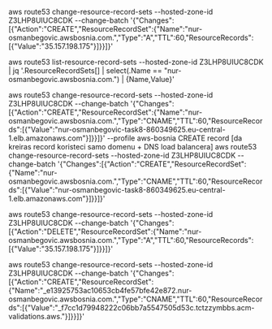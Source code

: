 aws route53 change-resource-record-sets --hosted-zone-id Z3LHP8UIUC8CDK --change-batch '{"Changes":[{"Action":"CREATE","ResourceRecordSet":{"Name":"nur-osmanbegovic.awsbosnia.com.","Type":"A","TTL":60,"ResourceRecords":[{"Value":"35.157.198.175"}]}}]}'











aws route53 list-resource-record-sets --hosted-zone-id Z3LHP8UIUC8CDK | jq '.ResourceRecordSets[] | select(.Name == "nur-osmanbegovic.awsbosnia.com.") | {Name,Value}'






aws route53 change-resource-record-sets --hosted-zone-id Z3LHP8UIUC8CDK --change-batch '{"Changes":[{"Action":"CREATE","ResourceRecordSet":{"Name":"nur-osmanbegovic.awsbosnia.com.","Type":"CNAME","TTL":60,"ResourceRecords":[{"Value":"nur-osmanbegovic-task8-860349625.eu-central-1.elb.amazonaws.com"}]}}]}' --profile aws-bosnia
 CREATE record [da kreiras record koristeci samo domenu + DNS load balancera]
aws route53 change-resource-record-sets --hosted-zone-id Z3LHP8UIUC8CDK --change-batch '{"Changes":[{"Action":"CREATE","ResourceRecordSet":{"Name":"nur-osmanbegovic.awsbosnia.com.","Type":"CNAME","TTL":60,"ResourceRecords":[{"Value":"nur-osmanbegovic-task8-860349625.eu-central-1.elb.amazonaws.com"}]}}]}'




aws route53 change-resource-record-sets --hosted-zone-id Z3LHP8UIUC8CDK --change-batch '{"Changes":[{"Action":"DELETE","ResourceRecordSet":{"Name":"nur-osmanbegovic.awsbosnia.com.","Type":"A","TTL":60,"ResourceRecords":[{"Value":"35.157.198.175"}]}}]}'



aws route53 change-resource-record-sets --hosted-zone-id Z3LHP8UIUC8CDK --change-batch '{"Changes":[{"Action":"CREATE","ResourceRecordSet":{"Name":"_e13925753ac10653cb4fe57bfe42e872.nur-osmanbegovic.awsbosnia.com.","Type":"CNAME","TTL":60,"ResourceRecords":[{"Value":"_f7cc1d79948222c06bb7a5547505d53c.tctzzymbbs.acm-validations.aws."}]}}]}'